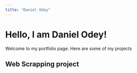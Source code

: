 ```yaml
---
title: "Daniel Odey"
---
```


# Hello, I am Daniel Odey!
Welcome to my portfolio page. Here are some of my projects

## Web Scrapping project
